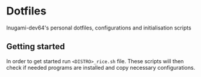 # Dotfiles

Inugami-dev64's personal dotfiles, configurations and initialisation scripts

## Getting started

In order to get started run `<DISTRO>_rice.sh` file. These scripts will then check if needed programs are installed and copy 
necessary configurations.
